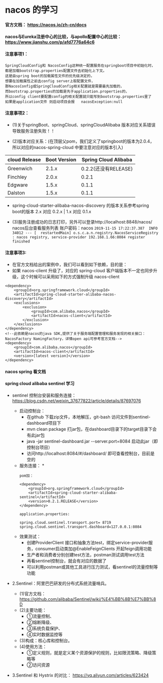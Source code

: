 
# nacos 的学习

#### 官方文档： https://nacos.io/zh-cn/docs

#### nacos与Eureka注册中心的比较，与apollo配置中心的比较： https://www.jianshu.com/p/afd7776a64c6

#### 注意事项1：
````
SpringCloudConfig和 NacosConfig这种统一配置服务在springboot项目中初始化时，
都是加载bootstrap.properties配置文件去初始化上下文。
这是由spring boot的加载属性文件的优先级决定的，
想要在加载属性之前去config server上取配置文件，
那NacosConfig或SpringCloudConfig相关配置就是需要最先加载的，
而bootstrap.properties的加载是先于application.properties的，
所以config client要配置config的相关配置就只能写到bootstrap.properties里了
如果是application文件 则启动项目会报   nacosException:null
````

#### 注意事项2：

* (1)关于springBoot、springCloud、springCloudAlibaba 版本对应关系错误导致服务注册失败！！

* (2)版本对应关系：(在顶层父pom，我们定义了springboot的版本为2.0.4，所以对应的nacos-spring-cloud 中要注意对应的版本引入)

|cloud Release |Boot Version|Spring Cloud Alibaba
|------|------|-----|
|Greenwich | 2.1.x | 0.2.2(还没有RELEASE)
|Finchley |	2.0.x |	0.2.1
|Edgware |	1.5.x |	0.1.1
|Dalston |	1.5.x |	0.1.1

* spring-cloud-starter-alibaba-nacos-discovery 的版本关系参考spring boot的版本 2.x 对应 0.2.x | 1.x 对应 0.1.x

* (3)服务注册成功的日志打印，另外可以登录http://localhost:8848/nacos/ nacos后台查看服务列表 账户密码：nacos
``
2019-11-15 17:22:37.387  INFO 34012 --- [  restartedMain] o.s.c.a.n.registry.NacosServiceRegistry  : nacos registry, service-provider 192.168.1.66:8084 register finished
``

#### 注意事项3:
* 在官方文档给出的案例中，我们可以看到如下依赖，目的是：
* 如果 nacos-client 升级了，对应的 spring-cloud 客户端版本不一定也同步升级，这个时候可以采用如下的方式强制升级 nacos-client

````
<dependency>
    <groupId>org.springframework.cloud</groupId>
    <artifactId>spring-cloud-starter-alibaba-nacos-discovery</artifactId>
    <exclusions>
        <exclusion>
            <groupId>com.alibaba.nacos</groupId>
            <artifactId>nacos-client</artifactId>
        </exclusion>
    </exclusions>
</dependency>
<!--此依赖是nacos的java SDK,提供了关于服务端配置管理和服务发现的相关接口： NacosFactory NamingFactory，详情open api可参考官方文档-->
<dependency>
    <groupId>com.alibaba.nacos</groupId>
    <artifactId>nacos-client</artifactId>
    <version>[latest version]</version>
</dependency>
````

#### nacos spring 看文档


#### spring cloud alibaba sentinel 学习

* sentinel 控制台安装和服务连接：https://blog.csdn.net/weixin_37677822/article/details/87697076
  * 启动控制台：
    * 在github 下载zip文件，本地解压，git-bash 访问文件到sentinel-dashboard项目下
    * mvn clean package 打jar包，在dashboard目录下的target目录下会有此jar包
    * java -jar sentinel-dashboard.jar --server.port=8084 启动此jar（即控制台项目） 
    * 访问http://localhost:8084/#/dashboard/ 即可查看控制台，目前是空的
  * 服务连接：
    * 
    ````
    pom加：
    
    <dependency>
        <groupId>org.springframework.cloud</groupId>
        <artifactId>spring-cloud-starter-alibaba-sentinel</artifactId>
        <version>0.2.1.RELEASE</version>
    </dependency>
    
    application.properties:
    
    spring.cloud.sentinel.transport.port= 8719
    spring.cloud.sentinel.transport.dashboard=127.0.0.1:8084

    ````
  * 效果测试：
     * 创建ProviderClient 接口和抽象方法test，绑定service-provider服务，consumer启动类加@EnableFeignClients 开起feign调用功能
     * 生产者和消费者分别创建test方法，postman测试调用test方法
     * 再看sentinel控制台，就会有对应的数据了
     * 可以利用postman或其他工具进行压力测试，看sentinel的流量控制等功能

* 2.Sentinel：阿里巴巴研发的分布式系统流量哨兵。
   * (1)官方文档：https://github.com/alibaba/Sentinel/wiki/%E4%BB%8B%E7%BB%8D
   * (2)主要功能：
     *  ①流量控制、
     *  ②熔断降级、
     *  ③系统负载保护、
     *  ④实时数据监控等
  * (3)构成：核心库和控制台。
  * (4)使用方法：
    * ①定义规则，就是定义某个资源保护的规则，比如限流策略、降级策略等
    * ②访问资源
    
 * 3.Sentinel 和 Hystrix 的对比： https://yq.aliyun.com/articles/623424
